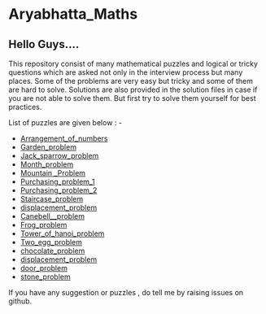 # Aryabhatta_Maths

## Hello Guys....
This repository consist of many mathematical puzzles and logical or tricky 
questions which are asked not only in the interview process but many places. 
Some of the problems are very easy but tricky and some of them are hard to solve. 
Solutions are also provided in the solution files in case if you are not able to solve them. 
But first try to solve them yourself for best practices.

List of puzzles are given below : -

* [Arrangement_of_numbers](https://github.com/shivani-tomar/Aryabhatta_Maths/tree/master/Arrangement_of_numbers)
* [Garden_problem](https://github.com/shivani-tomar/Aryabhatta_Maths/tree/master/Garden_problem)
* [Jack_sparrow_problem](https://github.com/shivani-tomar/Aryabhatta_Maths/tree/master/Jack_sparrow_problem)
* [Month_problem](https://github.com/shivani-tomar/Aryabhatta_Maths/tree/master/Month_problem)
* [Mountain _Problem](https://github.com/shivani-tomar/Aryabhatta_Maths/tree/master/Mountain%20_Problem)
* [Purchasing_problem_1](https://github.com/shivani-tomar/Aryabhatta_Maths/tree/master/Purchasing_problem_1)
* [Purchasing_problem_2](https://github.com/shivani-tomar/Aryabhatta_Maths/tree/master/Purchasing_problem_2)
* [Staircase_problem](https://github.com/shivani-tomar/Aryabhatta_Maths/tree/master/Staircase_problem)
* [displacement_problem](https://github.com/shivani-tomar/Aryabhatta_Maths/tree/master/displacement_problem)
* [Canebell__problem](https://github.com/shivani-tomar/Aryabhatta_Maths/tree/master/Canebell_problem)
* [Frog_problem](https://github.com/shivani-tomar/Aryabhatta_Maths/tree/master/Frog_problem)
* [Tower_of_hanoi_problem](https://github.com/shivani-tomar/Aryabhatta_Maths/tree/master/Tower_of_hanoi_problem)
* [Two_egg_problem](https://github.com/shivani-tomar/Aryabhatta_Maths/tree/master/Two_egg_problem)
* [chocolate_problem](https://github.com/shivani-tomar/Aryabhatta_Maths/tree/master/chocolate_problem)
* [displacement_problem](https://github.com/shivani-tomar/Aryabhatta_Maths/tree/master/displacement_problem)
* [door_problem](https://github.com/shivani-tomar/Aryabhatta_Maths/tree/master/door_problem)
* [stone_problem](https://github.com/shivani-tomar/Aryabhatta_Maths/tree/master/stone_problem)








If you have any suggestion or puzzles , do tell me by raising issues on github.

